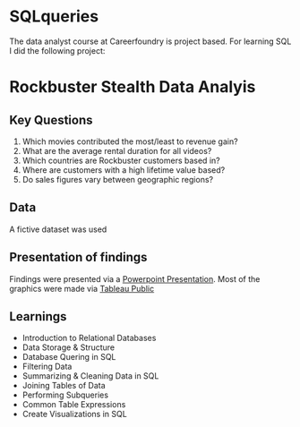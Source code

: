 # SQLqueries
The data analyst course at Careerfoundry is project based. For learning SQL I did the following project:
# Rockbuster Stealth Data Analyis
## Key Questions
1. Which movies contributed the most/least to revenue gain?
2. What are the average rental duration for all videos?
3. Which countries are Rockbuster customers based in?
4. Where are customers with a high lifetime value based?
4. Do sales figures vary between geographic regions?
## Data
A fictive dataset was used
## Presentation of findings
Findings were presented via a [Powerpoint Presentation](https://github.com/Gregor1000/Rockbuster-Stealth/blob/1770bb929bb1faff4905e8c23a2e6b0b23425ef8/Rockbuster%20Stealth%20Presentation%20Company%20Strategy.pptx).
Most of the graphics were made via [Tableau Public](https://public.tableau.com/views/RockbusterStealth_16522348297510/TopRevenueperCategory?:language=de-DE&publish=yes&:display_count=n&:origin=viz_share_link)
## Learnings
+ Introduction to Relational Databases
+ Data Storage & Structure
+ Database Quering in SQL
+ Filtering Data
+ Summarizing & Cleaning Data in SQL
+ Joining Tables of Data
+ Performing Subqueries
+ Common Table Expressions
+ Create Visualizations in SQL
